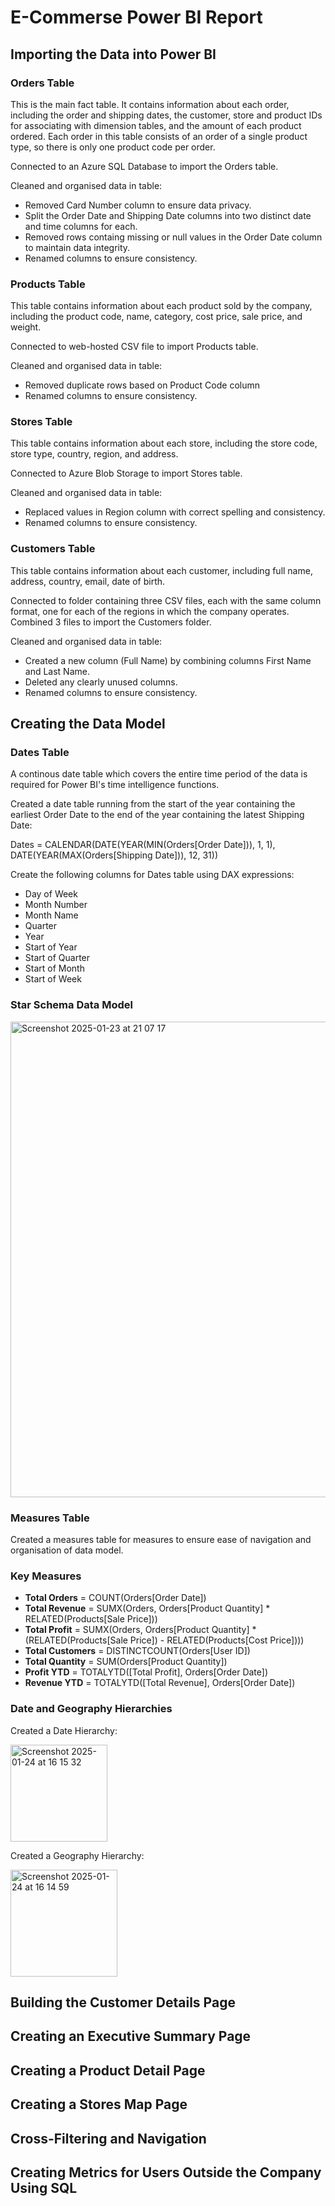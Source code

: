 # E-Commerse Power BI Report 
## Importing the Data into Power BI 
### Orders Table 
This is the main fact table. It contains information about each order, including the order and shipping dates, the customer, store and product IDs for associating with dimension tables, and the amount of each product ordered. Each order in this table consists of an order of a single product type, so there is only one product code per order.

Connected to an Azure SQL Database to import the Orders table. 

Cleaned and organised data in table:
  * Removed Card Number column to ensure data privacy.
  * Split the Order Date and Shipping Date columns into two distinct date and time columns for each.
  * Removed rows containg missing or null values in the Order Date column to maintain data integrity.
  * Renamed columns to ensure consistency. 

### Products Table 
This table contains information about each product sold by the company, including the product code, name, category, cost price, sale price, and weight.

Connected to web-hosted CSV file to import Products table. 

Cleaned and organised data in table:
  * Removed duplicate rows based on Product Code column
  * Renamed columns to ensure consistency. 

### Stores Table
This table contains information about each store, including the store code, store type, country, region, and address.

Connected to Azure Blob Storage to import Stores table. 

Cleaned and organised data in table:
  * Replaced values in Region column with correct spelling and consistency. 
  * Renamed columns to ensure consistency. 

### Customers Table 
This table contains information about each customer, including full name, address, country, email, date of birth. 

Connected to folder containing three CSV files, each with the same column format, one for each of the regions in which the company operates. Combined 3 files to import the Customers folder. 

Cleaned and organised data in table:
  * Created a new column (Full Name) by combining columns First Name and Last Name. 
  * Deleted any clearly unused columns. 
  * Renamed columns to ensure consistency. 

## Creating the Data Model
### Dates Table
A continous date table which covers the entire time period of the data is required for Power BI's time intelligence functions. 

Created a date table running from the start of the year containing the earliest Order Date to the end of the year containing the latest Shipping Date:

 Dates = CALENDAR(DATE(YEAR(MIN(Orders[Order Date])), 1, 1), DATE(YEAR(MAX(Orders[Shipping Date])), 12, 31))

Create the following columns for Dates table using DAX expressions:

 * Day of Week
 * Month Number
 * Month Name
 * Quarter
 * Year
 * Start of Year
 * Start of Quarter
 * Start of Month
 * Start of Week
   
### Star Schema Data Model
<img width="761" alt="Screenshot 2025-01-23 at 21 07 17" src="https://github.com/user-attachments/assets/242b4d3d-c6ec-42be-8199-428c5e091b14" />

### Measures Table
Created a measures table for measures to ensure ease of navigation and organisation of data model. 

### Key Measures
 * **Total Orders** = COUNT(Orders[Order Date])
 * **Total Revenue** = SUMX(Orders, Orders[Product Quantity] * RELATED(Products[Sale Price]))
 * **Total Profit** = SUMX(Orders, Orders[Product Quantity] * (RELATED(Products[Sale Price]) - RELATED(Products[Cost Price])))
 * **Total Customers** = DISTINCTCOUNT(Orders[User ID])
 * **Total Quantity** = SUM(Orders[Product Quantity])
 * **Profit YTD** = TOTALYTD([Total Profit], Orders[Order Date])
 * **Revenue YTD** = TOTALYTD([Total Revenue], Orders[Order Date])

### Date and Geography Hierarchies
Created a Date Hierarchy:

<img width="155" alt="Screenshot 2025-01-24 at 16 15 32" src="https://github.com/user-attachments/assets/2b9759bf-2bec-4530-945e-10d1f01255cd" />


Created a Geography Hierarchy:

<img width="171" alt="Screenshot 2025-01-24 at 16 14 59" src="https://github.com/user-attachments/assets/38e7f28e-73e8-4b95-af68-08a287335ccf" />


## Building the Customer Details Page

## Creating an Executive Summary Page 

## Creating a Product Detail Page 

## Creating a Stores Map Page 

## Cross-Filtering and Navigation 

## Creating Metrics for Users Outside the Company Using SQL

